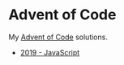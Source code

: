 # Advent of Code

My [Advent of Code](https://adventofcode.com/) solutions.

- [2019 - JavaScript](https://github.com/gavinr/advent-of-code/tree/master/2019)
